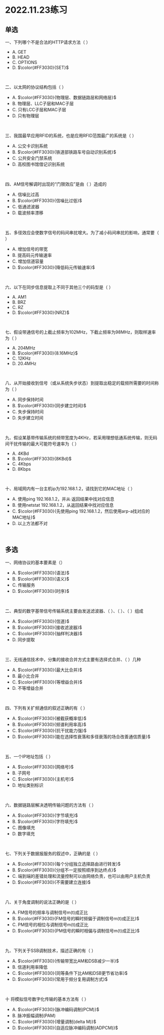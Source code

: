 # 2022.11.23练习

## 单选

一、下列哪个不是合法的HTTP请求方法（ ）

* A. GET
* B. HEAD
* C. OPTIONS
* D. $\color{#FF3030}{SET}$

<br>

二、以太网的协议结构包括（ ）

* A. $\color{#FF3030}{物理层、数据链路层和网络层}$
* B. 物理层、LLC子层和MAC子层
* C. 只有LCC子层和MAC子层
* D. 只有物理层

<br>

三、我国最早应用RFID的系统，也是应用RFID范围最广的系统是（ ）

* A. 公交卡识别系统
* B. $\color{#FF3030}{铁道部铁路车号自动识别系统}$
* C. 公共安全门禁系统
* D. 高校图书馆借记识别系统

<br>

四、AM信号解调时出现的“门限效应”是由（ ）造成的

* A. 信噪比过高
* B. $\color{#FF3030}{信噪比过低}$
* C. 低通滤波器
* D. 载波频率漂移

<br>

五、多径效应会使数字信号的码间串扰增大。为了减小码间串扰的影响，通常要（ ）

* A. 增加信号的带宽
* B. 提高码元传输速率
* C. 增加信道容量
* D. $\color{#FF3030}{降低码元传输速率}$

<br>

六、以下在同步信息提取上不同于其他三个的码型是（ ）

* A. AM1
* B. BRZ
* C. RZ
* D. $\color{#FF3030}{NRZ}$

<br>

七、假设带通信号的上截止频率为102MHz，下截止频率为98MHz，则取样速率为（ ）

* A. 204MHz
* B. $\color{#FF3030}{8.16MHz}$
* C. 12KHz
* D. 20.4MHz

<br>

八、从开始接收到信号（或从系统失步状态）到提取出稳定的载频所需要的时间称为（ ）

* A. 同步保持时间
* B. $\color{#FF3030}{同步建立时间}$
* C. 失步保持时间
* D. 失步建立时间

<br>

九、假设某基带传输系统的频带宽度为4KHz，若采用理想低通系统传输，则无码间干扰传输的最大可能符号速率为（ ）

* A. 4KBd
* B. $\color{#FF3030}{8KBd}$
* C. 4Kbps
* D. 8Kbps

<br>

十、局域网内有一台主机ip为192.168.1.2，请找到它的MAC地址（ ）

* A. 使用ping 192.168.1.2，并从·返回结果中找对应信息
* B. 使用netstat 192.168.1.2，从返回结果中找对应信息
* C. $\color{#FF3030}{先使用ping 192.168.1.2，然后使用arp-a找对应的MAC地址}$
* D. 以上方法都不对

<br>

## 多选

一、网络协议的基本要素是（）

* A. $\color{#FF3030}{语法}$
* B. $\color{#FF3030}{语义}$
* C. 传输服务
* D. $\color{#FF3030}{时序}$

<br>

二、典型的数字基带信号传输系统主要由发送滤波器、（ ）、（ ）、（ ）组成

* A. $\color{#FF3030}{信道}$
* B. $\color{#FF3030}{接收滤波器}$
* C. $\color{#FF3030}{抽样判决器}$
* D. 同步提取

<br>

三、无线通信技术中，分集的接收合并方式主要有选择式合并、（ ）几种

* A. $\color{#FF3030}{最大比合并}$
* B. 最小比合并
* C. $\color{#FF3030}{等增益合并}$
* D. 不等增益合并

<br>

四、下列有关扩频通信的叙述正确的有（ ）

* A. $\color{#FF3030}{被截获概率低}$
* B. $\color{#FF3030}{频谱利用率高}$
* C. $\color{#FF3030}{抗干扰能力强}$
* D. $\color{#FF3030}{能在选择性衰落和多径衰落的场合改善通信质量}$

<br>

五、一个IP地址包括（ ）

* A. $\color{#FF3030}{网络号}$
* B. 子网号
* C. $\color{#FF3030}{主机号}$
* D. 地址类别标识

<br>

六、数据链路层解决透明传输问题的方法有（ ）

* A. $\color{#FF3030}{字节填充}$
* B. $\color{#FF3030}{字符填充}$
* C. 图像填充
* D. 数字填充

<br>

七、下列关于数据报服务的叙述中，正确的是（ ）

* A. $\color{#FF3030}{每个分组独立选择路由进行转发}$
* B. $\color{#FF3030}{分组不一定按照顺序到达终点}$
* C. 端到端的差错处理和流量控制可以由网络负责，也可以由用户主机负责
* D. $\color{#FF3030}{不需要建立连接}$

<br>

八、关于角度调制的说法正确的是（ ）

* A. FM信号的频率与调制信号m(t)成正比
* B. $\color{#FF3030}{FM信号的瞬时频偏于调制信号m(t)成正比}$
* C. PM信号的相位与调制信号m(t)成正比
* D. $\color{#FF3030}{PM信号的瞬时相偏与调制信号m(t)成正比}$

<br>

九、下列关于SSB调制技术，描述正确的有（ ）

* A. $\color{#FF3030}{传输带宽比AM和DSB减少一半}$
* B. 信道利用率降低
* C. $\color{#FF3030}{同等条件下比AM和DSB更节省功率}$
* D. $\color{#FF3030}{常用于频分复用调制方式}$

<br>

十 将模拟信号数字化传输的基本方法有（ ）

* A. $\color{#FF3030}{脉冲编码调制(PCM)}$
* B. 脉冲振幅调制(PAM)
* C. $\color{#FF3030}{增量调制(delta M)}$
* D. $\color{#FF3030}{自适应脉冲编码调制(ADPCM)}$
